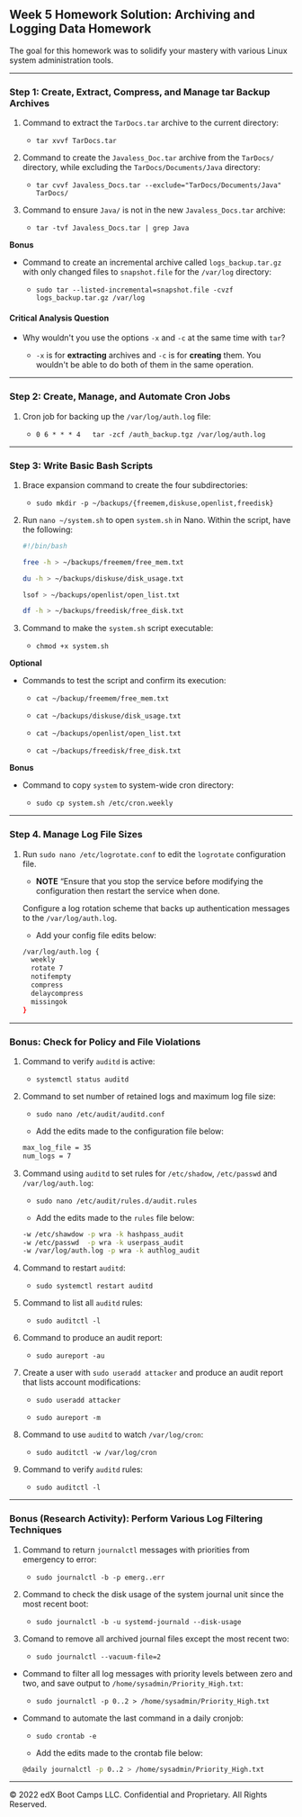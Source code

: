 ##  Week 5 Homework Solution: Archiving and Logging Data Homework

The goal for this homework was to solidify your mastery with various Linux system administration tools.

---

### Step 1: Create, Extract, Compress, and Manage tar Backup Archives

1. Command to extract the `TarDocs.tar` archive to the current directory:

    - `tar xvvf TarDocs.tar`

2. Command to create the `Javaless_Doc.tar` archive from the `TarDocs/` directory, while excluding the `TarDocs/Documents/Java` directory:

    - `tar cvvf Javaless_Docs.tar --exclude="TarDocs/Documents/Java" TarDocs/`

3. Command to ensure `Java/` is not in the new `Javaless_Docs.tar` archive:

    - `tar -tvf Javaless_Docs.tar | grep Java`

**Bonus** 
- Command to create an incremental archive called `logs_backup.tar.gz` with only changed files to `snapshot.file` for the `/var/log` directory:

    - `sudo tar --listed-incremental=snapshot.file -cvzf logs_backup.tar.gz /var/log`

#### Critical Analysis Question

- Why wouldn't you use the options `-x` and `-c` at the same time with `tar`?

    - `-x` is for **extracting** archives and `-c` is for **creating** them. You wouldn't be able to do both of them in the same operation.

---

### Step 2: Create, Manage, and Automate Cron Jobs

1. Cron job for backing up the `/var/log/auth.log` file:

    - `0 6 * * * 4   tar -zcf /auth_backup.tgz /var/log/auth.log`

---

### Step 3: Write Basic Bash Scripts

1. Brace expansion command to create the four subdirectories:

    - `sudo mkdir -p ~/backups/{freemem,diskuse,openlist,freedisk}`

     

3.  Run `nano ~/system.sh` to open `system.sh` in Nano. Within the script, have the following:

    ```bash
    #!/bin/bash

    free -h > ~/backups/freemem/free_mem.txt

    du -h > ~/backups/diskuse/disk_usage.txt

    lsof > ~/backups/openlist/open_list.txt

    df -h > ~/backups/freedisk/free_disk.txt
    ```

3. Command to make the `system.sh` script executable:

    - `chmod +x system.sh`

**Optional**
- Commands to test the script and confirm its execution:


    - `cat ~/backup/freemem/free_mem.txt`

    - `cat ~/backups/diskuse/disk_usage.txt`

    - `cat ~/backups/openlist/open_list.txt`

    - `cat ~/backups/freedisk/free_disk.txt`

**Bonus**
- Command to copy `system` to system-wide cron directory:

    - `sudo cp system.sh /etc/cron.weekly`

---

### Step 4. Manage Log File Sizes

1. Run `sudo nano /etc/logrotate.conf` to edit the `logrotate` configuration file.

   - **NOTE** “Ensure that you stop the service before modifying the configuration then restart the service when done.

    Configure a log rotation scheme that backs up authentication messages to the `/var/log/auth.log`.

    - Add your config file edits below:

    ```bash
    /var/log/auth.log {
      weekly
      rotate 7
      notifempty
      compress
      delaycompress
      missingok
    }
    ```

---

### Bonus: Check for Policy and File Violations

1. Command to verify `auditd` is active:
 
    - `systemctl status auditd`

2. Command to set number of retained logs and maximum log file size:

    - `sudo nano /etc/audit/auditd.conf`

    - Add the edits made to the configuration file below:

    ```bash
    max_log_file = 35
    num_logs = 7
    ```

3. Command using `auditd` to set rules for `/etc/shadow`, `/etc/passwd` and `/var/log/auth.log`:

    - `sudo nano /etc/audit/rules.d/audit.rules`

    - Add the edits made to the `rules` file below:

    ```bash
    -w /etc/shawdow -p wra -k hashpass_audit
    -w /etc/passwd  -p wra -k userpass_audit
    -w /var/log/auth.log -p wra -k authlog_audit
    ```

4. Command to restart `auditd`:

    - `sudo systemctl restart auditd`

5. Command to list all `auditd` rules:

    - `sudo auditctl -l`

6. Command to produce an audit report:

    - `sudo aureport -au`

7. Create a user with `sudo useradd attacker` and produce an audit report that lists account modifications:

   - `sudo useradd attacker`

   - `sudo aureport -m`

8. Command to use `auditd` to watch `/var/log/cron`:

    - `sudo auditctl -w /var/log/cron`

9. Command to verify `auditd` rules:

    - `sudo auditctl -l`

---

### Bonus (Research Activity): Perform Various Log Filtering Techniques

1. Command to return `journalctl` messages with priorities from emergency to error:

    - `sudo journalctl -b -p emerg..err`

2. Command to check the disk usage of the system journal unit since the most recent boot:

    - `sudo journalctl -b -u systemd-journald --disk-usage`

3. Comand to remove all archived journal files except the most recent two:

    - `sudo journalctl --vacuum-file=2`

- Command to filter all log messages with priority levels between zero and two, and save output to `/home/sysadmin/Priority_High.txt`:

    - `sudo journalctl -p 0..2 > /home/sysadmin/Priority_High.txt`

- Command to automate the last command in a daily cronjob:

    - `sudo crontab -e`

    - Add the edits made to the crontab file below:

    ```bash
    @daily journalctl -p 0..2 > /home/sysadmin/Priority_High.txt
    ```
---

© 2022 edX Boot Camps LLC. Confidential and Proprietary. All Rights Reserved.
